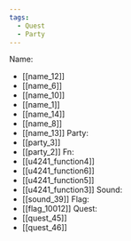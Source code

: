 ```yaml
---
tags:
  - Quest
  - Party
---
```

Name:
- [[name_12]]
- [[name_6]]
- [[name_10]]
- [[name_1]]
- [[name_14]]
- [[name_8]]
- [[name_13]]
Party:
- [[party_3]]
- [[party_2]]
Fn:
- [[u4241_function4]]
- [[u4241_function6]]
- [[u4241_function5]]
- [[u4241_function3]]
Sound:
- [[sound_39]]
Flag:
- [[flag_10012]]
Quest:
- [[quest_45]]
- [[quest_46]]
